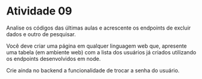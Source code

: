 # Atividade 09

Analise os códigos das últimas aulas e acrescente os endpoints de excluir dados e outro de pesquisar.

Você deve criar uma página em qualquer linguagem web que, apresente uma tabela (em ambiente web) com a lista dos usuários já criados utilizando os endpoints desenvolvidos em node.

Crie ainda no backend a funcionalidade de trocar a senha do usuário.